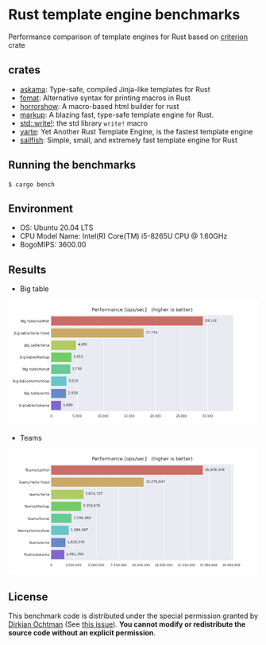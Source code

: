 # Rust template engine benchmarks

Performance comparison of template engines for Rust based on [criterion](https://github.com/bheisler/criterion.rs) crate

## crates

- [askama](https://github.com/djc/askama): Type-safe, compiled Jinja-like templates for Rust
- [fomat](https://github.com/krdln/fomat-macros): Alternative syntax for printing macros in Rust
- [horrorshow](https://github.com/Stebalien/horrorshow-rs): A macro-based html builder for rust
- [markup](https://github.com/utkarshkukreti/markup.rs): A blazing fast, type-safe template engine for Rust.
- [std::write!](https://doc.rust-lang.org/std/macro.write.html): the std library `write!` macro
- [yarte](https://github.com/botika/yarte): Yet Another Rust Template Engine, is the fastest template engine
- [sailfish](https://github.com/Kogia-sima/sailfish): Simple, small, and extremely fast template engine for Rust

## Running the benchmarks

```console
$ cargo bench
```

## Environment

- OS: Ubuntu 20.04 LTS
- CPU Model Name: Intel(R) Core(TM) i5-8265U CPU @ 1.60GHz
- BogoMIPS: 3600.00

## Results

- Big table

![Big table](./bigtable.png)

- Teams

![Teams](./teams.png)

## License

This benchmark code is distributed under the special permission granted by [Dirkjan Ochtman](https://github.com/djc) (See [this issue](https://github.com/djc/template-benchmarks-rs/issues/26)).
**You cannot modify or redistribute the source code without an explicit permission**.
